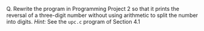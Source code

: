 Q. Rewrite the program in Programming Project 2 so that it prints the reversal
of a three-digit number without using arithmetic to split the number into
digits.
<em>Hint:</em> See the `upc.c` program of Section 4.1
